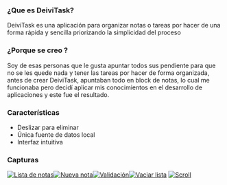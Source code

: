 ### ¿Que es DeiviTask?
DeiviTask es una aplicación para organizar notas o tareas por hacer de una forma rápida y sencilla priorizando la simplicidad del proceso

### ¿Porque se creo ?
Soy de esas personas que le gusta apuntar todos sus pendiente para que no se les quede nada y tener las tareas por hacer de forma organizada, antes de crear DeiviTask, apuntaban todo en block de notas, lo cual me funcionaba pero decidí aplicar mis conocimientos en el desarrollo de aplicaciones y este fue el resultado.
### Características
- Deslizar para eliminar
- Única fuente de datos local
-	Interfaz intuitiva


### Capturas
[![Lista de notas](https://firebasestorage.googleapis.com/v0/b/easy-check-b9106.appspot.com/o/images%2F113292468_269759404318753_4249664977161823645_n.jpg?alt=media&token=5926fcf7-8af1-441f-8b20-1becb459d14a "Lista de notas")](http://https://firebasestorage.googleapis.com/v0/b/easy-check-b9106.appspot.com/o/images%2F113292468_269759404318753_4249664977161823645_n.jpg?alt=media&token=5926fcf7-8af1-441f-8b20-1becb459d14a "Lista de notas")[![Nueva nota](https://firebasestorage.googleapis.com/v0/b/easy-check-b9106.appspot.com/o/images%2F109808064_1177061965998886_7574441532478808910_n.jpg?alt=media&token=9d43af45-f643-4e6c-a725-c8fa125c978b "Nueva nota")](http://https://firebasestorage.googleapis.com/v0/b/easy-check-b9106.appspot.com/o/images%2F109808064_1177061965998886_7574441532478808910_n.jpg?alt=media&token=9d43af45-f643-4e6c-a725-c8fa125c978b "Nueva nota")[![Validación](https://firebasestorage.googleapis.com/v0/b/easy-check-b9106.appspot.com/o/images%2F109764304_2728257257415977_9010336364096682132_n.jpg?alt=media&token=4d539d37-2ae1-4e69-8cec-2b8d1dbcf5d0 "Validación")](http://https://firebasestorage.googleapis.com/v0/b/easy-check-b9106.appspot.com/o/images%2F109764304_2728257257415977_9010336364096682132_n.jpg?alt=media&token=4d539d37-2ae1-4e69-8cec-2b8d1dbcf5d0 "Validación")[![Vaciar lista](https://firebasestorage.googleapis.com/v0/b/easy-check-b9106.appspot.com/o/images%2F109748624_286116865811577_909911447181060946_n.jpg?alt=media&token=7c6b4fb6-e8d6-4a7c-ac66-580e3ae5db6a "Vaciar lista")](http://https://firebasestorage.googleapis.com/v0/b/easy-check-b9106.appspot.com/o/images%2F109748624_286116865811577_909911447181060946_n.jpg?alt=media&token=7c6b4fb6-e8d6-4a7c-ac66-580e3ae5db6a "Vaciar lista")
[![Scroll](https://firebasestorage.googleapis.com/v0/b/easy-check-b9106.appspot.com/o/images%2F110065274_2570116353240252_3324718720690649886_n.jpg?alt=media&token=34c5528e-6741-4b8d-96a7-52a412e959e6 "Scroll")](http:/https://firebasestorage.googleapis.com/v0/b/easy-check-b9106.appspot.com/o/images%2F110065274_2570116353240252_3324718720690649886_n.jpg?alt=media&token=34c5528e-6741-4b8d-96a7-52a412e959e6/ "Scroll")



